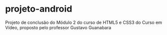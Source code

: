 # projeto-android
 Projeto de conclusão do Módulo 2 do curso de HTML5 e CSS3 do Curso em Vídeo, proposto pelo professor Gustavo Guanabara
